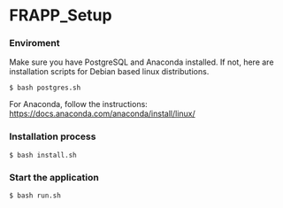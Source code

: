 # FRAPP_Setup

### Enviroment

Make sure you have PostgreSQL and Anaconda installed. If not, here are installation scripts for Debian based linux distributions.

```$ bash postgres.sh```

For Anaconda, follow the instructions: https://docs.anaconda.com/anaconda/install/linux/

### Installation process

```$ bash install.sh```

### Start the application
```$ bash run.sh```

